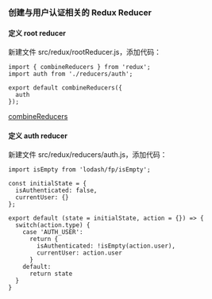 ### 创建与用户认证相关的 Redux Reducer

#### 定义 root reducer

新建文件 src/redux/rootReducer.js，添加代码：

```
import { combineReducers } from 'redux';
import auth from './reducers/auth';

export default combineReducers({
  auth
});

```
[combineReducers](http://cn.redux.js.org/docs/api/combineReducers.html)

#### 定义 auth reducer

新建文件 src/redux/reducers/auth.js，添加代码：

```
import isEmpty from 'lodash/fp/isEmpty';

const initialState = {
  isAuthenticated: false,
  currentUser: {}
};

export default (state = initialState, action = {}) => {
  switch(action.type) {
    case 'AUTH_USER':
      return {
        isAuthenticated: !isEmpty(action.user),
        currentUser: action.user
      }
    default:
      return state
  }
}


```
